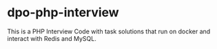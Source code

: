 # dpo-php-interview
This is a PHP Interview Code with task solutions that run on docker and interact with Redis and MySQL.
